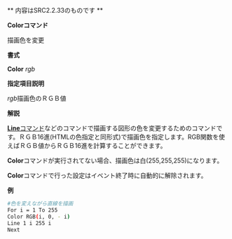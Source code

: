 ** 内容はSRC2.2.33のものです **

**Colorコマンド**

描画色を変更

**書式**

**Color** *rgb*

**指定項目説明**

*rgb*描画色のＲＧＢ値

**解説**

[**Line**コマンド](Lineコマンド.md)などのコマンドで描画する図形の色を変更するためのコマンドです。ＲＧＢ16進(HTMLの色指定と同形式)で描画色を指定します。RGB関数を使えばＲＧＢ値からＲＧＢ16進を計算することができます。

**Color**コマンドが実行されてない場合、描画色は白(255,255,255)になります。

**Color**コマンドで行った設定はイベント終了時に自動的に解除されます。

**例**
```sh
#色を変えながら直線を描画
For i = 1 To 255
Color RGB(i, 0, - i)
Line 1 i 255 i
Next
```

